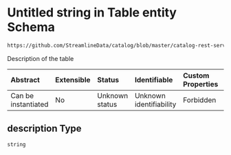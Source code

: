 # Untitled string in Table entity Schema

```txt
https://github.com/StreamlineData/catalog/blob/master/catalog-rest-service/src/main/resources/json/schema/entity/data/table.json#/properties/description
```

Description of the table

| Abstract            | Extensible | Status         | Identifiable            | Custom Properties | Additional Properties | Access Restrictions | Defined In                                                          |
| :------------------ | :--------- | :------------- | :---------------------- | :---------------- | :-------------------- | :------------------ | :------------------------------------------------------------------ |
| Can be instantiated | No         | Unknown status | Unknown identifiability | Forbidden         | Allowed               | none                | [table.json*](https://github.com/StreamlineData/catalog/blob/master/catalog-rest-service/src/main/resources/json/schema/entity/data/table.json "open original schema") |

## description Type

`string`
